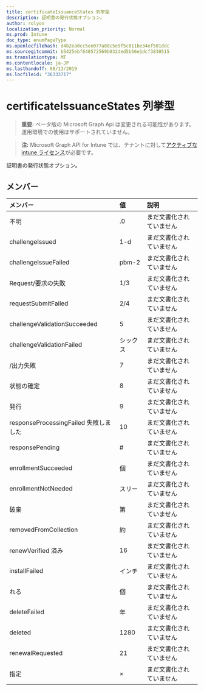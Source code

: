 ```yaml
---
title: certificateIssuanceStates 列挙型
description: 証明書の発行状態オプション。
author: rolyon
localization_priority: Normal
ms.prod: Intune
doc_type: enumPageType
ms.openlocfilehash: d4b2ea0cc5ee077a88c5e9f5c811be34ef501ddc
ms.sourcegitcommit: b5425ebf648572569b032ded5b56e1dcf3830515
ms.translationtype: MT
ms.contentlocale: ja-JP
ms.lasthandoff: 08/13/2019
ms.locfileid: "36333717"
---
```

# <a name="certificateissuancestates-enum-type"></a>certificateIssuanceStates 列挙型

> **重要:** ベータ版の Microsoft Graph Api は変更される可能性があります。運用環境での使用はサポートされていません。

> **注:** Microsoft Graph API for Intune では、テナントに対して[アクティブな intune ライセンス](https://go.microsoft.com/fwlink/?linkid=839381)が必要です。

証明書の発行状態オプション。

## <a name="members"></a>メンバー
|メンバー|値|説明|
|:---|:---|:---|
|不明|.0|まだ文書化されていません|
|challengeIssued|1-d|まだ文書化されていません|
|challengeIssueFailed|pbm-2|まだ文書化されていません|
|Request/要求の失敗|1/3|まだ文書化されていません|
|requestSubmitFailed|2/4|まだ文書化されていません|
|challengeValidationSucceeded|5|まだ文書化されていません|
|challengeValidationFailed|シックス|まだ文書化されていません|
|/出力失敗|7|まだ文書化されていません|
|状態の確定|8 |まだ文書化されていません|
|発行|9 |まだ文書化されていません|
|responseProcessingFailed 失敗しました|10 |まだ文書化されていません|
|responsePending|#|まだ文書化されていません|
|enrollmentSucceeded|個|まだ文書化されていません|
|enrollmentNotNeeded|スリー|まだ文書化されていません|
|破棄|第|まだ文書化されていません|
|removedFromCollection|約|まだ文書化されていません|
|renewVerified 済み|16|まだ文書化されていません|
|installFailed|インチ|まだ文書化されていません|
|れる|個|まだ文書化されていません|
|deleteFailed|年|まだ文書化されていません|
|deleted|1280|まだ文書化されていません|
|renewalRequested|21|まだ文書化されていません|
|指定|×|まだ文書化されていません|



